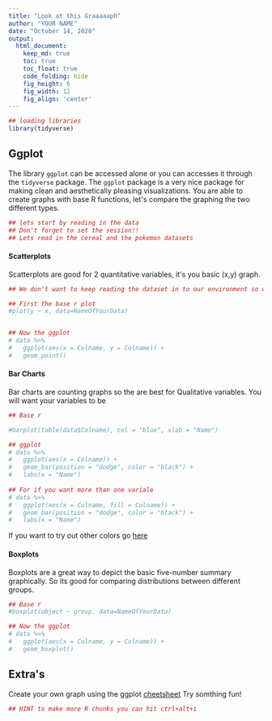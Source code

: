 ```yaml
---
title: "Look at this Graaaaaph"
author: "YOUR NAME"
date: "October 14, 2020"
output:
  html_document:  
    keep_md: true
    toc: true
    toc_float: true
    code_folding: hide
    fig_height: 6
    fig_width: 12
    fig_align: 'center'
---
```




```r
## loading libraries
library(tidyverse)
```

## Ggplot 

The library `ggplot` can be accessed alone or you can accesses it through the `tidyverse` package. The `ggplot` package is a very nice package for making clean and aesthetically pleasing visualizations. You are able to create graphs with base R functions, let's compare the graphing the two different types. 




```r
## lets start by reading in the data 
## Don't forget to set the session!!
## Lets read in the cereal and the pokemon datasets
```

#### Scatterplots 
 
Scatterplots are good for 2 quantitative variables, it's you basic (x,y) graph. 


```r
## We don't want to keep reading the dataset in to our environment so we're going to graph in this chunk.

## First the base r plot 
#plot(y ~ x, data=NameOfYourData)


## Now the ggplot
# data %>% 
#   ggplot(aes(x = Colname, y = Colname)) +
#   geom_point()
```


#### Bar Charts 

Bar charts are counting graphs so the are best for Qualitative variables. You will want your variables to be 



```r
## Base r

#barplot(table(data$Colname), col = "blue", xlab = "Name")

## ggplot 
# data %>%
#   ggplot(aes(x = Colname)) +
#   geom_bar(position = "dodge", color = "black") +
#   labs(x = "Name")
  
## For if you want more than one variale 
# data %>%
#   ggplot(aes(x = Colname, fill = Colname)) +
#   geom_bar(position = "dodge", color = "black") +
#   labs(x = "Name")
```

If you want to try out other colors go [here](http://www.stat.columbia.edu/~tzheng/files/Rcolor.pdf)

#### Boxplots

Boxplots are a great way to depict the basic five-number summary graphically. So its good for comparing distributions between different groups.


```r
## Base r
#boxplot(object ~ group, data=NameOfYourData)

## Now the ggplot
# data %>% 
#   ggplot(aes(x = Colname, y = Colname)) +
#   geom_boxplot()
```



## Extra's 

Create your own graph using the ggplot [cheetsheet](https://rstudio.com/wp-content/uploads/2015/03/ggplot2-cheatsheet.pdf)
Try somthing fun! 



```r
## HINT to make more R chunks you can hit ctrl+alt+i
```




